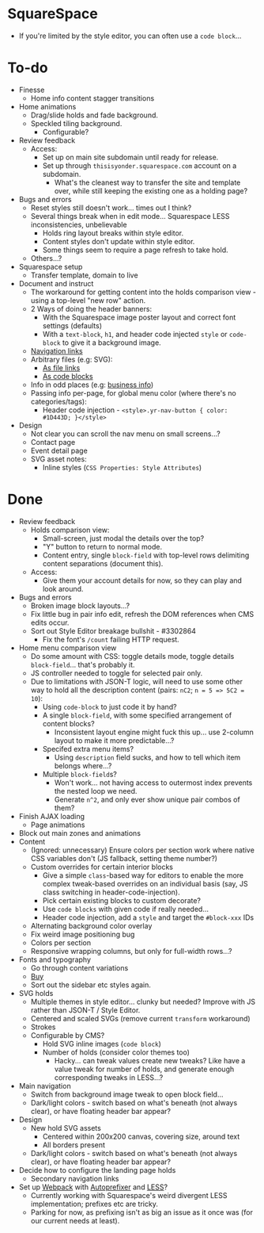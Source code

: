 # SquareSpace

- If you're limited by the style editor, you can often use a `code block`...

# To-do

- Finesse
    - Home info content stagger transitions
- Home animations
    - Drag/slide holds and fade background.
    - Speckled tiling background.
        - Configurable?
- Review feedback
    - Access:
        - Set up on main site subdomain until ready for release.
        - Set up through `thisisyonder.squarespace.com` account on a subdomain.
            - What's the cleanest way to transfer the site and template over, while still keeping the existing one as a holding page?
- Bugs and errors
    - Reset styles still doesn't work... times out I think?
    - Several things break when in edit mode... Squarespace LESS inconsistencies, unbelievable
        - Holds ring layout breaks within style editor.
        - Content styles don't update within style editor.
        - Some things seem to require a page refresh to take hold.
    - Others...?
- Squarespace setup
    - Transfer template, domain to live
- Document and instruct
    - The workaround for getting content into the holds comparison view - using a top-level "new row" action.
    - 2 Ways of doing the header banners:
        - With the Squarespace image poster layout and correct font settings (defaults)
        - With a `text-block`, `h1`, and header code injected `style` or `code-block` to give it a background image.
    - [Navigation links](https://support.squarespace.com/hc/en-us/articles/205814758-Using-links-in-your-navigation)
    - Arbitrary files (e.g: SVG):
        - [As file links](https://support.squarespace.com/hc/en-us/articles/205813928)
        - [As code blocks](https://answers.squarespace.com/questions/5898/can-i-upload-a-svg-file-to-the-image-block.html)
    - Info in odd places (e.g: [business info](https://support.squarespace.com/hc/en-us/articles/212872328))
    - Passing info per-page, for global menu color (where there's no categories/tags):
        - Header code injection - `<style>.yr-nav-button { color: #1D443D; }</style>`
- Design
    - Not clear you can scroll the nav menu on small screens...?
    - Contact page
    - Event detail page
    - SVG asset notes:
        - Inline styles (`CSS Properties: Style Attributes`)

# Done

- Review feedback
    - Holds comparison view:
        - Small-screen, just modal the details over the top?
        - "Y" button to return to normal mode.
        - Content entry, single `block-field` with top-level rows delimiting content separations (document this).
    - Access:
        - Give them your account details for now, so they can play and look around.
- Bugs and errors
    - Broken image block layouts...?
    - Fix little bug in pair info edit, refresh the DOM references when CMS edits occur.
    - Sort out Style Editor breakage bullshit - #3302864
        - Fix the font's `/count` failing HTTP request.
- Home menu comparison view
    - Do some amount with CSS: toggle details mode, toggle details `block-field`... that's probably it.
    - JS controller needed to toggle for selected pair only.
    - Due to limitations with JSON-T logic, will need to use some other way to hold all the description content (pairs: `nC2`; `n = 5 => 5C2 = 10`):
        - Using `code-block` to just code it by hand?
        - A single `block-field`, with some specified arrangement of content blocks?
            - Inconsistent layout engine might fuck this up... use 2-column layout to make it more predictable...?
        - Specifed extra menu items?
            - Using `description` field sucks, and how to tell which item belongs where...?
        - Multiple `block-field`s?
            - Won't work... not having access to outermost index prevents the nested loop we need.
            - Generate `n^2`, and only ever show unique pair combos of them?
- Finish AJAX loading
    - Page animations
- Block out main zones and animations
- Content
    - (Ignored: unnecessary) Ensure colors per section work where native CSS variables don't (JS fallback, setting theme number?)
    - Custom overrides for certain interior blocks
        - Give a simple `class`-based way for editors to enable the more complex tweak-based overrides on an individual basis (say, JS class switching in header-code-injection).
        - Pick certain existing blocks to custom decorate?
        - Use `code blocks` with given code if really needed...
        - Header code injection, add a `style` and target the `#block-xxx` IDs
    - Alternating background color overlay
    - Fix weird image positioning bug
    - Colors per section
    - Responsive wrapping columns, but only for full-width rows...?
- Fonts and typography
    - Go through content variations
    - [Buy](https://www.myfonts.com/cart/432948577)
    - Sort out the sidebar etc styles again.
- SVG holds
    - Multiple themes in style editor... clunky but needed? Improve with JS rather than JSON-T / Style Editor.
    - Centered and scaled SVGs (remove current `transform` workaround)
    - Strokes
    - Configurable by CMS?
        - Hold SVG inline images (`code block`)
        - Number of holds (consider color themes too)
            - Hacky... can tweak values create new tweaks? Like have a value tweak for number of holds, and generate enough corresponding tweaks in LESS...?
- Main navigation
    - Switch from background image tweak to open block field...
    - Dark/light colors - switch based on what's beneath (not always clear), or have floating header bar appear?
- Design
    - New hold SVG assets
        - Centered within 200x200 canvas, covering size, around text
        - All borders present
    - Dark/light colors - switch based on what's beneath (not always clear), or have floating header bar appear?
- Decide how to configure the landing page holds
    - Secondary navigation links
- Set up [Webpack](https://github.com/webpack-contrib/extract-text-webpack-plugin/blob/webpack-1/README.md) with [Autoprefixer](https://github.com/postcss/autoprefixer#webpack) and [LESS](https://github.com/webpack-contrib/less-loader)?
    - Currently working with Squarespace's weird divergent LESS implementation; prefixes etc are tricky.
    - Parking for now, as prefixing isn't as big an issue as it once was (for our current needs at least).